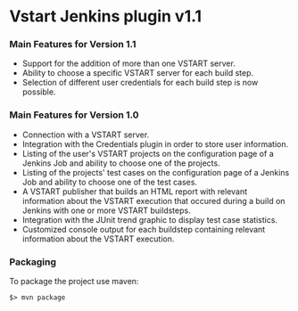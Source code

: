 # Vstart Jenkins plugin v1.1

### Main Features for Version 1.1
- Support for the addition of more than one VSTART server.
- Ability to choose a specific VSTART server for each build step.
- Selection of different user credentials for each build step is now possible.


### Main Features for Version 1.0
- Connection with a VSTART server.
- Integration with the Credentials plugin in order to store user information.
- Listing of the user's VSTART projects on the configuration page of a Jenkins Job and ability to choose one of the projects.
- Listing of the projects' test cases on the configuration page of a Jenkins Job and ability to choose one of the test cases.
- A VSTART publisher that builds an HTML report with relevant information about the VSTART execution that occured during a build on Jenkins with one or more VSTART buildsteps.
- Integration with the JUnit trend graphic to display test case statistics.
- Customized console output for each buildstep containing relevant information about the VSTART execution.

### Packaging

To package the project use maven:
```
$> mvn package
```
